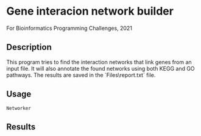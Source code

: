 # Gene interacion network builder
For Bioinformatics Programming Challenges, 2021

## Description
This program tries to find the interaction networks that link genes from an input file. It will also annotate the found networks using both KEGG and GO pathways. The results are saved in the ´Files\report.txt´ file.
## Usage
`Networker`

## Results
